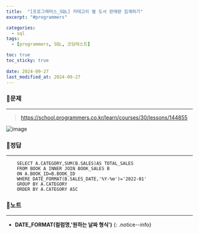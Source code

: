 ```yaml
---
title:  "[프로그래머스_SQL] 카테고리 별 도서 판매량 집계하기"
excerpt: "#programmers"

categories:
  - sql
tags:
  - [programmers, SQL, 코딩테스트]

toc: true
toc_sticky: true
 
date: 2024-09-27
last_modified_at: 2024-09-27
---
```


### 📜문제
-----
> <https://school.programmers.co.kr/learn/courses/30/lessons/144855>

![image](https://github.com/user-attachments/assets/a359cea6-e7f7-443c-86e4-0ff3b8792381)
  
  
### 📜정답
-----
```
    SELECT A.CATEGORY,SUM(B.SALES)AS TOTAL_SALES 
    FROM BOOK A INNER JOIN BOOK_SALES B
    ON A.BOOK_ID=B.BOOK_ID
    WHERE DATE_FORMAT(B.SALES_DATE,'%Y-%m')='2022-01'
    GROUP BY A.CATEGORY  
    ORDER BY A.CATEGORY ASC
```
  
    
### 📜노트
-----
* **DATE_FORMAT(컬럼명,'원하는 날짜 형식')**
{: .notice--info} 

